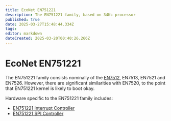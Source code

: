 ```yaml
---
title: EcoNet EN751221
description: The EN751221 family, based on 34Kc processor
published: true
date: 2025-03-27T15:48:44.334Z
tags: 
editor: markdown
dateCreated: 2025-03-20T00:40:26.266Z
---
```


# EcoNet EN751221
The EN751221 family consists nominally of the [EN7512](/hardware/EN751221/EN7512), EN7513, EN7521 and EN7526. However, there are significant similarities with EN7520, to the point that EN751221 kernel is likely to boot okay.

Hardware specific to the EN751221 family includes:
* [EN751221 Interrupt Controller](/hardware/EN751221/en751221-intc)
* [EN751221 SPI Controller](/hardware/EN751221/en751221-spi)